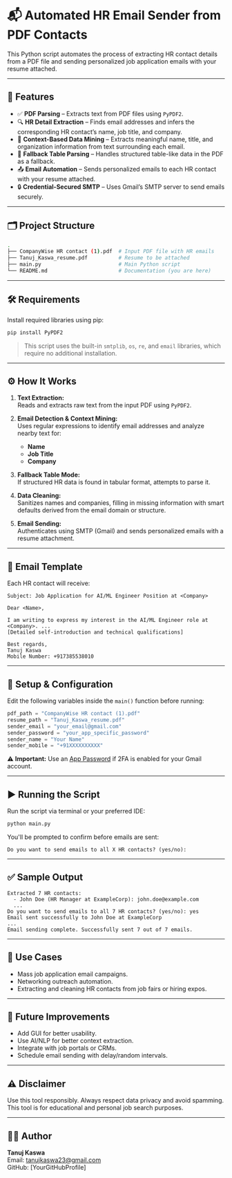 
# 📬 Automated HR Email Sender from PDF Contacts

This Python script automates the process of extracting HR contact details from a PDF file and sending personalized job application emails with your resume attached.

---

## 🚀 Features

- ✅ **PDF Parsing** – Extracts text from PDF files using `PyPDF2`.
- 🔍 **HR Detail Extraction** – Finds email addresses and infers the corresponding HR contact’s name, job title, and company.
- 🧠 **Context-Based Data Mining** – Extracts meaningful name, title, and organization information from text surrounding each email.
- 📑 **Fallback Table Parsing** – Handles structured table-like data in the PDF as a fallback.
- 📤 **Email Automation** – Sends personalized emails to each HR contact with your resume attached.
- 🔒 **Credential-Secured SMTP** – Uses Gmail’s SMTP server to send emails securely.

---

## 🗂️ Project Structure

```bash
.
├── CompanyWise HR contact (1).pdf  # Input PDF file with HR emails
├── Tanuj_Kaswa_resume.pdf          # Resume to be attached
├── main.py                         # Main Python script
└── README.md                       # Documentation (you are here)
```

---

## 🛠️ Requirements

Install required libraries using pip:

```bash
pip install PyPDF2
```

> This script uses the built-in `smtplib`, `os`, `re`, and `email` libraries, which require no additional installation.

---

## ⚙️ How It Works

1. **Text Extraction:**  
   Reads and extracts raw text from the input PDF using `PyPDF2`.

2. **Email Detection & Context Mining:**  
   Uses regular expressions to identify email addresses and analyze nearby text for:
   - **Name**
   - **Job Title**
   - **Company**

3. **Fallback Table Mode:**  
   If structured HR data is found in tabular format, attempts to parse it.

4. **Data Cleaning:**  
   Sanitizes names and companies, filling in missing information with smart defaults derived from the email domain or structure.

5. **Email Sending:**  
   Authenticates using SMTP (Gmail) and sends personalized emails with a resume attachment.

---

## 📧 Email Template

Each HR contact will receive:

```plaintext
Subject: Job Application for AI/ML Engineer Position at <Company>

Dear <Name>,

I am writing to express my interest in the AI/ML Engineer role at <Company>. ...
[Detailed self-introduction and technical qualifications]

Best regards,  
Tanuj Kaswa  
Mobile Number: +917385538010
```

---

## 🔐 Setup & Configuration

Edit the following variables inside the `main()` function before running:

```python
pdf_path = "CompanyWise HR contact (1).pdf"
resume_path = "Tanuj_Kaswa_resume.pdf"
sender_email = "your_email@gmail.com"
sender_password = "your_app_specific_password"
sender_name = "Your Name"
sender_mobile = "+91XXXXXXXXXX"
```

⚠️ **Important:** Use an [App Password](https://support.google.com/accounts/answer/185833?hl=en) if 2FA is enabled for your Gmail account.

---

## ▶️ Running the Script

Run the script via terminal or your preferred IDE:

```bash
python main.py
```

You'll be prompted to confirm before emails are sent:
```
Do you want to send emails to all X HR contacts? (yes/no):
```

---

## ✅ Sample Output

```plaintext
Extracted 7 HR contacts:
  - John Doe (HR Manager at ExampleCorp): john.doe@example.com
  ...
Do you want to send emails to all 7 HR contacts? (yes/no): yes
Email sent successfully to John Doe at ExampleCorp
...
Email sending complete. Successfully sent 7 out of 7 emails.
```

---

## 🧠 Use Cases

- Mass job application email campaigns.
- Networking outreach automation.
- Extracting and cleaning HR contacts from job fairs or hiring expos.

---

## 📎 Future Improvements

- Add GUI for better usability.
- Use AI/NLP for better context extraction.
- Integrate with job portals or CRMs.
- Schedule email sending with delay/random intervals.

---

## ⚠️ Disclaimer

Use this tool responsibly. Always respect data privacy and avoid spamming. This tool is for educational and personal job search purposes.

---

## 🧑‍💻 Author

**Tanuj Kaswa**  
Email: tanujkaswa23@gmail.com  
GitHub: [YourGitHubProfile]
